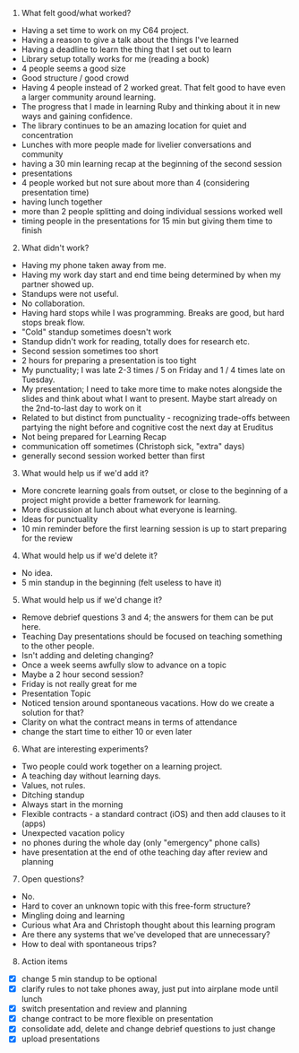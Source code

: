 1. What felt good/what worked?
- Having a set time to work on my C64 project.
- Having a reason to give a talk about the things I've learned
- Having a deadline to learn the thing that I set out to learn
- Library setup totally works for me (reading a book)
- 4 people seems a good size
- Good structure / good crowd
- Having 4 people instead of 2 worked great. That felt good to have even a larger community around learning.
- The progress that I made in learning Ruby and thinking about it in new ways and gaining confidence.
- The library continues to be an amazing location for quiet and concentration
- Lunches with more people made for livelier conversations and community
- having a 30 min learning recap at the beginning of the second session
- presentations
- 4 people worked but not sure about more than 4 (considering presentation time)
- having lunch together
- more than 2 people splitting and doing individual sessions worked well
- timing people in the presentations for 15 min but giving them time to finish

2. What didn't work?
- Having my phone taken away from me.
- Having my work day start and end time being determined by when my partner showed up.
- Standups were not useful.
- No collaboration.
- Having hard stops while I was programming. Breaks are good, but hard stops break flow.
- "Cold" standup sometimes doesn't work
- Standup didn't work for reading, totally does for research etc.
- Second session sometimes too short
- 2 hours for preparing a presentation is too tight
- My punctuality; I was late 2-3 times / 5 on Friday and 1 / 4 times late on Tuesday.
- My presentation; I need to take more time to make notes alongside the slides and think about what I want to present. Maybe start already on the 2nd-to-last day to work on it
- Related to but distinct from punctuality - recognizing trade-offs between partying the night before and cognitive cost the next day at Eruditus
- Not being prepared for Learning Recap
- communication off sometimes (Christoph sick, "extra" days)
- generally second session worked better than first

3. What would help us if we'd add it?
- More concrete learning goals from outset, or close to the beginning of a project might provide a better framework for learning.
- More discussion at lunch about what everyone is learning.
- Ideas for punctuality
- 10 min reminder before the first learning session is up to start preparing for the review

4. What would help us if we'd delete it?
- No idea.
- 5 min standup in the beginning (felt useless to have it)

5. What would help us if we'd change it?
- Remove debrief questions 3 and 4; the answers for them can be put here.
- Teaching Day presentations should be focused on teaching something to the other people.
- Isn't adding and deleting changing?
- Once a week seems awfully slow to advance on a topic
- Maybe a 2 hour second session?
- Friday is not really great for me
- Presentation Topic
- Noticed tension around spontaneous vacations. How do we create a solution for that?
- Clarity on what the contract means in terms of attendance
- change the start time to either 10 or even later

6. What are interesting experiments?
- Two people could work together on a learning project.
- A teaching day without learning days.
- Values, not rules.
- Ditching standup
- Always start in the morning
- Flexible contracts - a standard contract (iOS) and then add clauses to it (apps)
- Unexpected vacation policy
- no phones during the whole day (only "emergency" phone calls)
- have presentation at the end of othe teaching day after review and planning

7. Open questions?
- No.
- Hard to cover an unknown topic with this free-form structure?
- Mingling doing and learning
- Curious what Ara and Christoph thought about this learning program
- Are there any systems that we've developed that are unnecessary?
- How to deal with spontaneous trips?

8. Action items
- [x] change 5 min standup to be optional
- [x] clarify rules to not take phones away, just put into airplane mode until lunch
- [x] switch presentation and review and planning
- [x] change contract to be more flexible on presentation
- [x] consolidate add, delete and change debrief questions to just change
- [x] upload presentations
